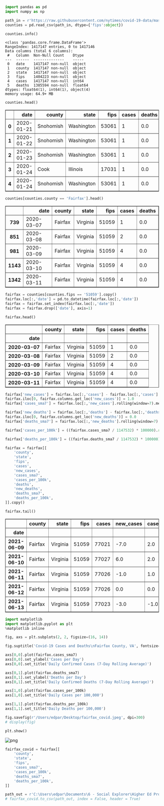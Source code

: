 ```python
import pandas as pd
import numpy as np

path_in = r'https://raw.githubusercontent.com/nytimes/covid-19-data/master/us-counties.csv'
counties = pd.read_csv(path_in, dtype={'fips':object})
```


```python
counties.info()
```

    <class 'pandas.core.frame.DataFrame'>
    RangeIndex: 1417147 entries, 0 to 1417146
    Data columns (total 6 columns):
     #   Column  Non-Null Count    Dtype  
    ---  ------  --------------    -----  
     0   date    1417147 non-null  object 
     1   county  1417147 non-null  object 
     2   state   1417147 non-null  object 
     3   fips    1404223 non-null  object 
     4   cases   1417147 non-null  int64  
     5   deaths  1385594 non-null  float64
    dtypes: float64(1), int64(1), object(4)
    memory usage: 64.9+ MB
    


```python
counties.head()
```




<div>
<style scoped>
    .dataframe tbody tr th:only-of-type {
        vertical-align: middle;
    }

    .dataframe tbody tr th {
        vertical-align: top;
    }

    .dataframe thead th {
        text-align: right;
    }
</style>
<table border="1" class="dataframe">
  <thead>
    <tr style="text-align: right;">
      <th></th>
      <th>date</th>
      <th>county</th>
      <th>state</th>
      <th>fips</th>
      <th>cases</th>
      <th>deaths</th>
    </tr>
  </thead>
  <tbody>
    <tr>
      <th>0</th>
      <td>2020-01-21</td>
      <td>Snohomish</td>
      <td>Washington</td>
      <td>53061</td>
      <td>1</td>
      <td>0.0</td>
    </tr>
    <tr>
      <th>1</th>
      <td>2020-01-22</td>
      <td>Snohomish</td>
      <td>Washington</td>
      <td>53061</td>
      <td>1</td>
      <td>0.0</td>
    </tr>
    <tr>
      <th>2</th>
      <td>2020-01-23</td>
      <td>Snohomish</td>
      <td>Washington</td>
      <td>53061</td>
      <td>1</td>
      <td>0.0</td>
    </tr>
    <tr>
      <th>3</th>
      <td>2020-01-24</td>
      <td>Cook</td>
      <td>Illinois</td>
      <td>17031</td>
      <td>1</td>
      <td>0.0</td>
    </tr>
    <tr>
      <th>4</th>
      <td>2020-01-24</td>
      <td>Snohomish</td>
      <td>Washington</td>
      <td>53061</td>
      <td>1</td>
      <td>0.0</td>
    </tr>
  </tbody>
</table>
</div>




```python
counties[counties.county == 'Fairfax'].head()
```




<div>
<style scoped>
    .dataframe tbody tr th:only-of-type {
        vertical-align: middle;
    }

    .dataframe tbody tr th {
        vertical-align: top;
    }

    .dataframe thead th {
        text-align: right;
    }
</style>
<table border="1" class="dataframe">
  <thead>
    <tr style="text-align: right;">
      <th></th>
      <th>date</th>
      <th>county</th>
      <th>state</th>
      <th>fips</th>
      <th>cases</th>
      <th>deaths</th>
    </tr>
  </thead>
  <tbody>
    <tr>
      <th>739</th>
      <td>2020-03-07</td>
      <td>Fairfax</td>
      <td>Virginia</td>
      <td>51059</td>
      <td>1</td>
      <td>0.0</td>
    </tr>
    <tr>
      <th>851</th>
      <td>2020-03-08</td>
      <td>Fairfax</td>
      <td>Virginia</td>
      <td>51059</td>
      <td>2</td>
      <td>0.0</td>
    </tr>
    <tr>
      <th>981</th>
      <td>2020-03-09</td>
      <td>Fairfax</td>
      <td>Virginia</td>
      <td>51059</td>
      <td>4</td>
      <td>0.0</td>
    </tr>
    <tr>
      <th>1143</th>
      <td>2020-03-10</td>
      <td>Fairfax</td>
      <td>Virginia</td>
      <td>51059</td>
      <td>4</td>
      <td>0.0</td>
    </tr>
    <tr>
      <th>1342</th>
      <td>2020-03-11</td>
      <td>Fairfax</td>
      <td>Virginia</td>
      <td>51059</td>
      <td>4</td>
      <td>0.0</td>
    </tr>
  </tbody>
</table>
</div>




```python
fairfax = counties[counties.fips == '51059'].copy()
fairfax.loc[:,'date'] = pd.to_datetime(fairfax.loc[:,'date'])
fairfax = fairfax.set_index(fairfax.loc[:,'date'])
fairfax = fairfax.drop(['date'], axis=1)
```


```python
fairfax.head()
```




<div>
<style scoped>
    .dataframe tbody tr th:only-of-type {
        vertical-align: middle;
    }

    .dataframe tbody tr th {
        vertical-align: top;
    }

    .dataframe thead th {
        text-align: right;
    }
</style>
<table border="1" class="dataframe">
  <thead>
    <tr style="text-align: right;">
      <th></th>
      <th>county</th>
      <th>state</th>
      <th>fips</th>
      <th>cases</th>
      <th>deaths</th>
    </tr>
    <tr>
      <th>date</th>
      <th></th>
      <th></th>
      <th></th>
      <th></th>
      <th></th>
    </tr>
  </thead>
  <tbody>
    <tr>
      <th>2020-03-07</th>
      <td>Fairfax</td>
      <td>Virginia</td>
      <td>51059</td>
      <td>1</td>
      <td>0.0</td>
    </tr>
    <tr>
      <th>2020-03-08</th>
      <td>Fairfax</td>
      <td>Virginia</td>
      <td>51059</td>
      <td>2</td>
      <td>0.0</td>
    </tr>
    <tr>
      <th>2020-03-09</th>
      <td>Fairfax</td>
      <td>Virginia</td>
      <td>51059</td>
      <td>4</td>
      <td>0.0</td>
    </tr>
    <tr>
      <th>2020-03-10</th>
      <td>Fairfax</td>
      <td>Virginia</td>
      <td>51059</td>
      <td>4</td>
      <td>0.0</td>
    </tr>
    <tr>
      <th>2020-03-11</th>
      <td>Fairfax</td>
      <td>Virginia</td>
      <td>51059</td>
      <td>4</td>
      <td>0.0</td>
    </tr>
  </tbody>
</table>
</div>




```python
fairfax['new_cases'] = fairfax.loc[:,'cases'] - fairfax.loc[:,'cases'].shift(1)
fairfax.iloc[0, fairfax.columns.get_loc('new_cases')] = 1.0
fairfax['cases_sma7'] = fairfax.loc[:,'new_cases'].rolling(window=7).mean().round(0)

fairfax['new_deaths'] = fairfax.loc[:,'deaths'] - fairfax.loc[:,'deaths'].shift(1)
fairfax.iloc[0, fairfax.columns.get_loc('new_deaths')] = 0.0
fairfax['deaths_sma7'] = fairfax.loc[:,'new_deaths'].rolling(window=7).mean().round(0)

fairfax['cases_per_100k'] = ((fairfax.cases_sma7 / 1147532) * 100000).round(2)

fairfax['deaths_per_100k'] = ((fairfax.deaths_sma7 / 1147532) * 100000).round(2)

fairfax = fairfax[[
    'county', 
    'state',
    'fips',
    'cases',
    'new_cases',
    'cases_sma7',
    'cases_per_100k',
    'deaths', 
    'new_deaths',
    'deaths_sma7',
    'deaths_per_100k',
]].copy()
```


```python
fairfax.tail()
```




<div>
<style scoped>
    .dataframe tbody tr th:only-of-type {
        vertical-align: middle;
    }

    .dataframe tbody tr th {
        vertical-align: top;
    }

    .dataframe thead th {
        text-align: right;
    }
</style>
<table border="1" class="dataframe">
  <thead>
    <tr style="text-align: right;">
      <th></th>
      <th>county</th>
      <th>state</th>
      <th>fips</th>
      <th>cases</th>
      <th>new_cases</th>
      <th>cases_sma7</th>
      <th>cases_per_100k</th>
      <th>deaths</th>
      <th>new_deaths</th>
      <th>deaths_sma7</th>
      <th>deaths_per_100k</th>
    </tr>
    <tr>
      <th>date</th>
      <th></th>
      <th></th>
      <th></th>
      <th></th>
      <th></th>
      <th></th>
      <th></th>
      <th></th>
      <th></th>
      <th></th>
      <th></th>
    </tr>
  </thead>
  <tbody>
    <tr>
      <th>2021-06-09</th>
      <td>Fairfax</td>
      <td>Virginia</td>
      <td>51059</td>
      <td>77021</td>
      <td>-7.0</td>
      <td>2.0</td>
      <td>0.17</td>
      <td>1105.0</td>
      <td>0.0</td>
      <td>0.0</td>
      <td>0.0</td>
    </tr>
    <tr>
      <th>2021-06-10</th>
      <td>Fairfax</td>
      <td>Virginia</td>
      <td>51059</td>
      <td>77027</td>
      <td>6.0</td>
      <td>2.0</td>
      <td>0.17</td>
      <td>1105.0</td>
      <td>0.0</td>
      <td>0.0</td>
      <td>0.0</td>
    </tr>
    <tr>
      <th>2021-06-11</th>
      <td>Fairfax</td>
      <td>Virginia</td>
      <td>51059</td>
      <td>77026</td>
      <td>-1.0</td>
      <td>1.0</td>
      <td>0.09</td>
      <td>1105.0</td>
      <td>0.0</td>
      <td>0.0</td>
      <td>0.0</td>
    </tr>
    <tr>
      <th>2021-06-12</th>
      <td>Fairfax</td>
      <td>Virginia</td>
      <td>51059</td>
      <td>77026</td>
      <td>0.0</td>
      <td>0.0</td>
      <td>0.00</td>
      <td>1105.0</td>
      <td>0.0</td>
      <td>0.0</td>
      <td>0.0</td>
    </tr>
    <tr>
      <th>2021-06-13</th>
      <td>Fairfax</td>
      <td>Virginia</td>
      <td>51059</td>
      <td>77023</td>
      <td>-3.0</td>
      <td>-1.0</td>
      <td>-0.09</td>
      <td>1105.0</td>
      <td>0.0</td>
      <td>0.0</td>
      <td>0.0</td>
    </tr>
  </tbody>
</table>
</div>




```python
import matplotlib
import matplotlib.pyplot as plt
%matplotlib inline

fig, axs = plt.subplots(2, 2, figsize=(16, 14))

fig.suptitle('Covid-19 Cases and Deaths\nFairfax County, VA', fontsize=18)

axs[0,0].plot(fairfax.cases_sma7)
axs[0,0].set_ylabel('Cases per Day')
axs[0,0].set_title('Daily Confirmed Cases (7-Day Rolling Average)')

axs[0,1].plot(fairfax.deaths_sma7)
axs[0,1].set_ylabel('Deaths per Day')
axs[0,1].set_title('Daily Confirmed Deaths (7-Day Rolling Average)')

axs[1,0].plot(fairfax.cases_per_100k)
axs[1,0].set_title('Daily Cases per 100,000')

axs[1,1].plot(fairfax.deaths_per_100k)
axs[1,1].set_title('Daily Deaths per 100,000')

fig.savefig(r'/Users/edpar/Desktop/fairfax_covid.jpeg', dpi=300)  
# display(fig)

plt.show()
```


![png](output_8_0.png)



```python
fairfax_covid = fairfax[[
    'county', 
    'state',
    'fips',
    'cases_sma7',
    'cases_per_100k', 
    'deaths_sma7',
    'deaths_per_100k',
]]
```


```python
path_out = r'C:\Users\edpar\Documents\6 - Social Explorer\Higher Ed Project\fairfax_covid.csv'
# fairfax_covid.to_csv(path_out, index = False, header = True)
```


```python

```
